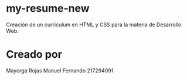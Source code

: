 ﻿# my-resume-new
Creación de un curriculum en HTML y CSS para la materia de Desarrollo Web.

# Creado por
Mayorga Rojas Manuel Fernando
217294091
